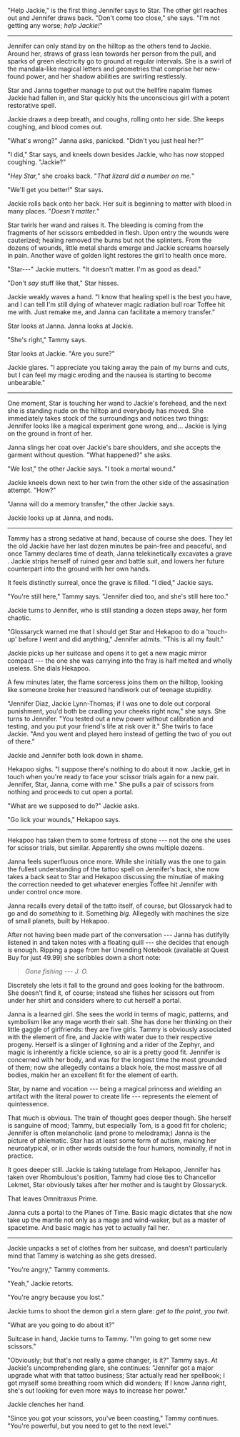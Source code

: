 "Help Jackie," is the first thing Jennifer says to Star. The other girl reaches out
and Jennifer draws back. "Don't come too close," she says. "I'm not getting any worse;
_help Jackie!_"

----

Jennifer can only stand by on the hilltop as the others tend to Jackie. Around her, straws of grass
lean towards her person from the pull, and sparks of green electricity go to ground at regular intervals.
She is a swirl of the mandala-like magical letters and geometries that comprise her new-found power, and
her shadow abilities are swirling restlessly.

Star and Janna together manage to put out the hellfire napalm flames Jackie had fallen in, and Star
quickly hits the unconscious girl with a potent restorative spell.

Jackie draws a deep breath, and coughs, rolling onto her side. She keeps coughing, and blood comes out.

"What's wrong?" Janna asks, panicked. "Didn't you just heal her?"

"I did," Star says, and kneels down besides Jackie, who has now stopped coughing. "Jackie?"

"_Hey Star,_" she croaks back. "_That lizard did a number on me._"

"We'll get you better!" Star says.

Jackie rolls back onto her back. Her suit is beginning to matter with blood in many places. "_Doesn't
matter._"

Star twirls her wand and raises it. The bleeding is coming from the fragments of her scissors embedded
in flesh. Upon entry the wounds were cauterized; healing removed the burns but not the splinters. From the
dozens of wounds, little metal shards emerge and Jackie screams hoarsely in pain. Another wave of golden
light restores the girl to health once more.

"Star---" Jackie mutters. "It doesn't matter. I'm as good as dead."

"Don't _say_ stuff like that," Star hisses.

Jackie weakly waves a hand. "I know that healing spell is the best you have, and I can tell I'm
still dying of whatever magic radiation bull roar Toffee hit me with. Just remake me, and Janna
can facilitate a memory transfer."

Star looks at Janna. Janna looks at Jackie.

"She's right," Tammy says.

Star looks at Jackie. "Are you sure?"

Jackie glares. "I appreciate you taking away the pain of my burns and cuts, but I can feel my magic
eroding and the nausea is starting to become unbearable."

----

One moment, Star is touching her wand to Jackie's forehead, and the next she is standing nude on the hilltop
and everybody has moved. She immediately takes stock of the surroundings and notices two things: Jennifer looks
like a magical experiment gone wrong, and... Jackie is lying on the ground in front of her.

Janna slings her coat over Jackie's bare shoulders, and she accepts the garment without question. "What happened?"
she asks.

"We lost," the other Jackie says. "I took a mortal wound."

Jackie kneels down next to her twin from the other side of the assasination attempt. "How?"

"Janna will do a memory transfer," the other Jackie says.

Jackie looks up at Janna, and nods.

----

Tammy has a strong sedative at hand, because of course she does. They let the old Jackie have her last
dozen minutes be pain-free and peaceful, and once Tammy declares time of death, Janna telekinetically excavates a grave .
Jackie strips herself of ruined gear and battle suit, and lowers her future counterpart
into the ground with her own hands.

It feels distinctly surreal, once the grave is filled. "I died," Jackie says.

"You're still here," Tammy says. "Jennifer died too, and she's still here too."

Jackie turns to Jennifer, who is still standing a dozen steps away, her form chaotic.

"Glossaryck warned me that I should get Star and Hekapoo to do a 'touch-up' before I went
and did anything," Jennifer admits. "This is all my fault."

Jackie picks up her suitcase and opens it to get a new magic mirror compact --- the one she was
carrying into the fray is half melted and wholly useless. She dials Hekapoo.

A few minutes later, the flame sorceress joins them on the hilltop, looking like someone broke her
treasured handiwork out of teenage stupidity.

"Jennifer Diaz, Jackie Lynn-Thomas; if I was one to dole out corporal punishment, you'd both be cradling
your cheeks right now," she says. She turns to Jennifer. "You tested out a new power without calibration and
testing, and you put your friend's life at risk over it." She twirls to face Jackie. "And you went and played
hero instead of getting the two of you out of there."

Jackie and Jennifer both look down in shame.

Hekapoo sighs. "I suppose there's nothing to do about it now. Jackie, get in touch when you're ready to face
your scissor trials again for a new pair. Jennifer, Star, Janna, come with me." She pulls a pair of scissors from
nothing and proceeds to cut open a portal.

"What are we supposed to do?" Jackie asks.

"Go lick your wounds," Hekapoo says.

----

Hekapoo has taken them to some fortress of stone --- not the one she uses for scissor trials, but similar.
Apparently she owns multiple dozens.

Janna feels superfluous once more. While she initially was the one to gain the fullest understanding
of the tattoo spell on Jennifer's back, she now takes a back seat to Star and Hekapoo discussing the minutiae
of making the correction needed to get whatever energies Toffee hit Jennifer with under control once more.

Janna recalls every detail of the tatto itself, of course, but Glossaryck had to go and do _something_ to
it. Something _big._ Allegedly with machines the size of small planets, built by Hekapoo.

After not having been made part of the conversation --- Janna has dutifylly listened in and taken notes with
a floating quill --- she decides that enough is enough. Ripping a page from her Unending Notebook (available
at Quest Buy for just 49.99) she scribbles down a short note:

> _Gone fishing_
> _--- J. O._

Discretely she lets it fall to the ground and goes looking for the bathroom. She doesn't find it, of course;
instead she fishes her scissors out from under her shirt and considers where to cut herself a portal.

Janna is a learned girl. She sees the world in terms of magic, patterns, and symbolism like any mage
worth their salt. She has done her thinking on their little gaggle of girlfriends: they are five
girls. Tammy is obviously associated with the element of fire, and Jackie with water due to their respective
progeny. Herself is a slinger of lightning and a rider of the Zephyr, and magic is inherently a fickle science,
so air is a pretty good fit. Jennifer is concerned with her body, and was for the longest time the most
grounded of them; now she allegedly contains a black hole, the most massive of all bodies, makin her an
excellent fit for the element of earth.

Star, by name and vocation --- being a magical princess and wielding an artifact with the literal power to
create life --- represents the element of quintessence.

That much is obvious. The train of thought goes deeper though. She herself is sanguine of mood; Tammy, but
especially Tom, is a good fit for choleric; Jennifer is often melancholic (and prone to melodrama;) Janna
is the picture of phlematic. Star has at least some form of autism, making her neuroatypical, or in
other words outside the four humors, nominally, if not in practice.

It goes deeper still. Jackie is taking tutelage from Hekapoo, Jennifer has taken over Rhombulous's position,
Tammy had close ties to Chancellor Lekmet, Star obviously takes after her mother and is taught by Glossaryck.

That leaves Omnitraxus Prime.

Janna cuts a portal to the Planes of Time. Basic magic dictates that she now take up the mantle not only as a
mage and wind-waker, but as a master of spacetime. And basic magic has yet to actually fail her.

----

Jackie unpacks a set of clothes from her suitcase, and doesn't particularly mind that Tammy is watching as
she gets dressed.

"You're angry," Tammy comments.

"Yeah," Jackie retorts.

"You're angry because you lost."

Jackie turns to shoot the demon girl a stern glare: _get to the point, you twit._

"What are you going to do about it?"

Suitcase in hand, Jackie turns to Tammy. "I'm going to get some new scissors."

"Obviously; but that's not really a game changer, is it?" Tammy says. At Jackie's uncomprehending
glare, she continues: "Jennifer got a major upgrade what with that tattoo business; Star actually read her
spellbook; I got myself some breathing room which did wonders; If I know Janna right, she's out looking for even more ways to
increase her power."

Jackie clenches her hand.

"Since you got your scissors, you've been coasting," Tammy continues. "You're powerful, but you need
to get to the next level."


